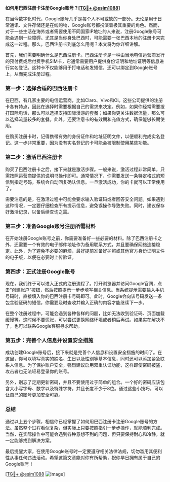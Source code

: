 **如何用巴西注册卡注册Google账号？[[TG💪+ @esim1088](https://t.me/s/esim1088)]**

在当今数字化时代，Google账号几乎是每个人不可或缺的一部分。无论是用于日常通讯、文件存储还是在线购物，Google账号都扮演着极其重要的角色。然而，对于一些生活在海外或者需要使用不同国家IP地址的人来说，注册Google账号可能会遇到一些障碍。尤其是当你身处巴西时，可能需要一张巴西本地的注册卡来完成这一过程。那么，巴西注册卡到底怎么用呢？本文将为你详细讲解。

首先，我们需要明确什么是巴西注册卡。巴西注册卡是一种由当地电信运营商发行的预付费或后付费手机SIM卡，它通常需要用户提供身份证明和地址证明等信息进行实名登记。这种卡不仅能够用于打电话和发短信，还可以绑定到Google账号上，从而完成注册过程。

### 第一步：选择合适的巴西注册卡

在巴西，有几家主要的电信运营商，比如Claro、Vivo和Oi。这些公司提供的注册卡各有特点，因此在选择时需要根据自己的需求来决定。例如，如果你经常需要拨打国际电话，那么可以选择支持国际漫游的套餐；如果你更关注数据流量，那么可以选择流量较多的套餐。此外，还要注意卡的有效期和充值方式，确保能够长期使用。

在购买注册卡时，记得携带有效的身份证件和地址证明文件，以便顺利完成实名登记。这一步非常重要，因为没有实名登记的卡可能会被限制使用某些功能。

### 第二步：激活巴西注册卡

购买了巴西注册卡之后，接下来就是激活步骤。一般来说，激活过程非常简单，只需按照运营商提供的说明书操作即可。通常情况下，你需要发送一条特定格式的短信到指定号码，系统会自动回复确认信息。一旦激活成功，你的卡就可以正常使用了。

需要注意的是，在激活过程中可能会要求输入验证码或者回答安全问题。如果遇到这种情况，一定要仔细检查所有提示信息，避免误操作导致失败。同时，建议保存好激活记录，以备后续查询之需。

### 第三步：准备Google账号注册所需材料

在开始注册Google账号之前，你需要准备好一些必要的材料。除了巴西注册卡之外，还需要一个有效的电子邮件地址作为备用联系方式，并且要确保网络连接稳定。此外，为了避免不必要的麻烦，最好提前准备好护照或其他官方身份证明文件的电子版，以便在必要时上传验证。

### 第四步：正式注册Google账号

现在，我们终于可以进入正式的注册流程了。打开浏览器并访问Google官网，点击“创建账户”按钮，然后按照提示一步步填写相关信息。当系统提示需要输入手机号码时，直接填入你的巴西注册卡号码即可。此时，Google会向该号码发送一条包含验证码的短信，你需要及时查收并输入正确的内容才能继续下一步。

在整个注册过程中，可能会遇到各种各样的问题，比如无法收到验证码、页面加载缓慢等。这时候不要慌张，可以尝试更换网络环境或者稍后再试。如果实在解决不了，也可以联系Google客服寻求帮助。

### 第五步：完善个人信息并设置安全措施

成功创建Google账号后，接下来就是完善个人信息和设置安全措施的时间了。在这里，你可以填写真实的姓名、生日以及性别等基本信息，同时还可以添加紧急联系人信息。为了保护账户安全，强烈建议启用双重认证功能，这样即使密码被盗，攻击者也无法轻易登录你的账号。

另外，别忘了定期更新密码，并且不要使用过于简单的组合。一个好的密码应该包含大小写字母、数字以及特殊字符，并且长度不少于8位。通过这些小技巧，可以让自己的账号更加安全可靠。

### 总结

通过以上五个步骤，相信你已经掌握了如何用巴西注册卡注册Google账号的方法。虽然整个过程看似复杂，但实际上只要按照指引一步步操作，就能顺利完成。当然，在实际操作中可能会遇到各种意想不到的问题，但只要保持耐心和冷静，就一定能够找到解决方案。

最后提醒大家，在使用Google账号时一定要遵守相关法律法规，切勿滥用其便利性从事任何违法活动。希望这篇文章能对你有所帮助，祝你早日拥有属于自己的Google账号！

[[TG💪+ @esim1088](https://t.me/s/esim1088) ![Image](https://i.postimg.cc/4NQfJmqS/Snipaste-2025-05-13-00-14-12.png)]